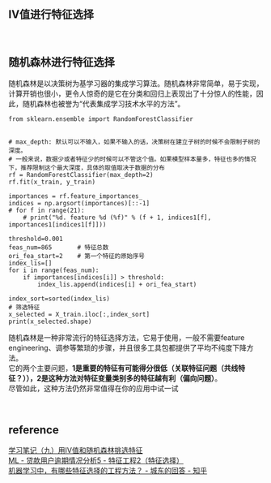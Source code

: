 ## IV值进行特征选择

&nbsp;
##  随机森林进行特征选择
随机森林是以决策树为基学习器的集成学习算法。随机森林非常简单，易于实现，计算开销也很小，更令人惊奇的是它在分类和回归上表现出了十分惊人的性能，因此，随机森林也被誉为“代表集成学习技术水平的方法”。  

```
from sklearn.ensemble import RandomForestClassifier


# max_depth: 默认可以不输入，如果不输入的话，决策树在建立子树的时候不会限制子树的深度。
# 一般来说，数据少或者特征少的时候可以不管这个值。如果模型样本量多，特征也多的情况下，推荐限制这个最大深度，具体的取值取决于数据的分布
rf = RandomForestClassifier(max_depth=2)
rf.fit(x_train, y_train)

importances = rf.feature_importances_
indices = np.argsort(importances)[::-1]
# for f in range(21):  
    # print("%d. feature %d (%f)" % (f + 1, indices1[f], importances1[indices1[f]]))  

threshold=0.001
feas_num=865       # 特征总数
ori_fea_start=2    # 第一个特征的原始序号
index_lis=[]
for i in range(feas_num):
    if importances[indices[i]] > threshold:
        index_lis.append(indices[i] + ori_fea_start)
    
index_sort=sorted(index_lis)
# 筛选特征
x_selected = X_train.iloc[:,index_sort]
print(x_selected.shape)
```

随机森林是一种非常流行的特征选择方法，它易于使用，一般不需要feature engineering、调参等繁琐的步骤，并且很多工具包都提供了平均不纯度下降方法。  
它的两个主要问题，**1是重要的特征有可能得分很低（关联特征问题（共线特征？）），2是这种方法对特征变量类别多的特征越有利（偏向问题）**。  
尽管如此，这种方法仍然非常值得在你的应用中试一试

&nbsp;
## reference
[学习笔记（九）用IV值和随机森林挑选特征](https://blog.csdn.net/zhangyunpeng0922/article/details/84591046)  
[ML - 贷款用户逾期情况分析5 - 特征工程2（特征选择）](https://blog.csdn.net/a786150017/article/details/84573202)  
[机器学习中，有哪些特征选择的工程方法？ - 城东的回答 - 知乎](https://www.zhihu.com/question/28641663/answer/110165221)
